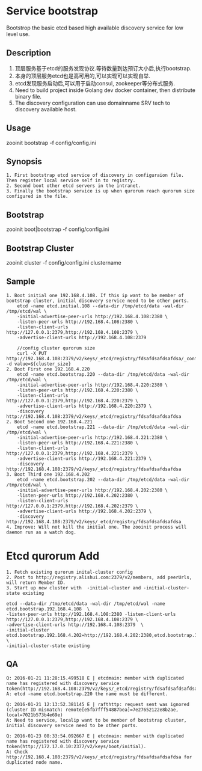 # Service bootstrap

Bootstrop the basic etcd based high available discovery service for low level use.



## Description

1. 顶层服务基于etcd的服务发现协议.等待数量到达预订大小后,执行bootstrap.
2. 本身的顶层服务etcd也是高可用的,可以实现可以实现自举.
3. etcd发现服务启动后,可以用于启动consul, zookeeper等分布式服务.
4. Need to build project inside Golang dev docker container, then distribute binary file.
5. The discovery configuration can use domainname SRV tech to discovery available host.



## Usage

zooinit bootstrap -f config/config.ini



## Synopsis

    1. First bootstrap etcd service of discovery in configuraion file. Then register local service self in to registry.
    2. Second boot other etcd servers in the intranet.
    3. Finally the bootstrap service is up when qurorum reach qurorum size configured in the file.



## Bootstrap

zooinit boot|bootstrap -f config/config.ini



## Bootstrap Cluster

zooinit cluster -f config/config.ini clustername



## Sample

    1. Boot initial one 192.168.4.108. If this ip want to be member of bootstrap cluster, initial discovery service need to be other ports.
        etcd -name etcd.initial.108 --data-dir /tmp/etcd/data -wal-dir /tmp/etcd/wal \
        -initial-advertise-peer-urls http://192.168.4.108:2380 \
        -listen-peer-urls http://192.168.4.108:2380 \
        -listen-client-urls http://127.0.0.1:2379,http://192.168.4.108:2379 \
        -advertise-client-urls http://192.168.4.108:2379

        //config cluster qurorum size
        curl -X PUT http://192.168.4.108:2379/v2/keys/_etcd/registry/fdsafdsafdsafdsa/_config/size -d value=${cluster_size}
    2. Boot First one 192.168.4.220
        etcd -name etcd.bootstrap.220 --data-dir /tmp/etcd/data -wal-dir /tmp/etcd/wal \
        -initial-advertise-peer-urls http://192.168.4.220:2380 \
        -listen-peer-urls http://192.168.4.220:2380 \
        -listen-client-urls http://127.0.0.1:2379,http://192.168.4.220:2379 \
        -advertise-client-urls http://192.168.4.220:2379 \
        -discovery http://192.168.4.108:2379/v2/keys/_etcd/registry/fdsafdsafdsafdsa
    2. Boot Second one 192.168.4.221
        etcd -name etcd.bootstrap.221 --data-dir /tmp/etcd/data -wal-dir /tmp/etcd/wal \
        -initial-advertise-peer-urls http://192.168.4.221:2380 \
        -listen-peer-urls http://192.168.4.221:2380 \
        -listen-client-urls http://127.0.0.1:2379,http://192.168.4.221:2379 \
        -advertise-client-urls http://192.168.4.221:2379 \
        -discovery http://192.168.4.108:2379/v2/keys/_etcd/registry/fdsafdsafdsafdsa
    3. Boot Third one 192.168.4.202
        etcd -name etcd.bootstrap.202 --data-dir /tmp/etcd/data -wal-dir /tmp/etcd/wal \
        -initial-advertise-peer-urls http://192.168.4.202:2380 \
        -listen-peer-urls http://192.168.4.202:2380 \
        -listen-client-urls http://127.0.0.1:2379,http://192.168.4.202:2379 \
        -advertise-client-urls http://192.168.4.202:2379 \
        -discovery http://192.168.4.108:2379/v2/keys/_etcd/registry/fdsafdsafdsafdsa
    4. Improve: Will not kill the initial one. The zooinit process will daemon run as a watch dog.



# Etcd qurorum Add

    1. Fetch existing qurorum inital-cluster config
    2. Post to http://registry.alishui.com:2379/v2/members, add peerUrls, will return Member ID.
    3. Start up new cluster with  -initial-cluster and -initial-cluster-state existing

    etcd --data-dir /tmp/etcd/data -wal-dir /tmp/etcd/wal -name etcd.bootstrap.192.168.4.108  \
    -listen-peer-urls http://192.168.4.108:2380 -listen-client-urls http://127.0.0.1:2379,http://192.168.4.108:2379 \
    -advertise-client-urls http://192.168.4.108:2379  \
    -initial-cluster etcd.bootstrap.192.168.4.202=http://192.168.4.202:2380,etcd.bootstrap.192.168.4.220=http://192.168.4.220:2380,etcd.bootstrap.192.168.4.221=http://192.168.4.221:2380,etcd.bootstrap.192.168.4.108=http://192.168.4.108:2380  \
    -initial-cluster-state existing



## QA
    Q: 2016-01-21 11:28:15.499518 E | etcdmain: member with duplicated name has registered with discovery service token(http://192.168.4.108:2379/v2/keys/_etcd/registry/fdsafdsafdsafdsa).
    A: etcd -name etcd.bootstrap.220 the name must be different.

    Q: 2016-01-21 12:13:52.381145 E | rafthttp: request sent was ignored (cluster ID mismatch: remote[e5fb7fff54887bea]=7e27652122e8b2ae, local=7021b573b4e69e)
    A: Need to service, localip want to be member of bootstrap cluster, initial discovery service need to be other ports.

    Q: 2016-01-23 08:33:54.092667 E | etcdmain: member with duplicated name has registered with discovery service token(http://172.17.0.10:2377/v2/keys/boot/initial).
    A: Check http://192.168.4.108:2379/v2/keys/_etcd/registry/fdsafdsafdsafdsa for duplicated node name.
